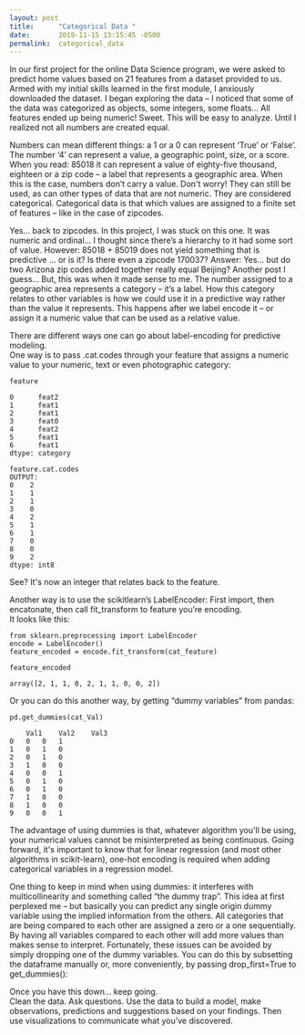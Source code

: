 ```yaml
---
layout: post
title:      "Categorical Data "
date:       2019-11-15 13:15:45 -0500
permalink:  categorical_data
---
```



In our first project for the online Data Science program, we were asked to predict home values based on 21 features from a dataset provided to us.  Armed with my initial skills learned in the first module, I anxiously downloaded the dataset.   I began exploring the data – I noticed that some of the data was categorized as objects, some integers, some floats… All features ended up being numeric! Sweet.  This will be easy to analyze. Until I realized not all numbers are created equal.  

Numbers can mean different things: a 1 or a 0 can represent ‘True’ or ‘False’.  The number ‘4’ can represent a value, a geographic point, size, or a score.  When you read: 85018 it can represent a value of  eighty-five thousand, eighteen or a zip code – a label that represents a geographic area.  When this is the case, numbers don’t carry a value.  Don't worry! They can still be used, as can other types of data that are not numeric.   They are considered categorical. Categorical data is that which values are assigned to a finite set of features – like in the case of zipcodes.

Yes… back to zipcodes.   In this project, I was stuck on this one.  It was numeric and ordinal… I thought since there’s a hierarchy to it had some sort of value.  However: 85018 + 85019 does not yield something that is predictive … or is it? Is there even a zipcode 170037?  Answer: Yes… but do two Arizona zip codes added together really equal Beijing?  Another post I guess… But,  this was when it made sense to me.  The number assigned to a geographic area represents a category – it’s a label.  How this category relates to other variables is how we could use it in a predictive way rather than the value it represents.  This happens after we label encode it – or assign it a numeric value that can be used as a relative value.

There are different ways one can go about label-encoding for predictive modeling.  
One way is to pass .cat.codes through your feature that assigns a numeric value to your numeric, text or even photographic category:

```
feature

0      feat2
1      feat1
2      feat1
3      feat0
4      feat2
5      feat1
6      feat1
dtype: category
```

```
feature.cat.codes
OUTPUT:
0    2
1    1
2    1
3    0
4    2
5    1
6    1
7    0
8    0
9    2
dtype: int8  
```

See?  It's now an integer that relates back to the feature.

Another way is to use the scikitlearn’s  LabelEncoder:
First import, then encatonate, then call fit_transform  to feature you’re encoding.  
It looks like this:

```
from sklearn.preprocessing import LabelEncoder
encode = LabelEncoder()
feature_encoded = encode.fit_transform(cat_feature)
```


```
feature_encoded

array([2, 1, 1, 0, 2, 1, 1, 0, 0, 2])
```


Or you can do this another way, by getting “dummy variables” from pandas:

```
pd.get_dummies(cat_Val)

	Val1	Val2	Val3
0	0	0	1
1	0	1	0
2	0	1	0
3	1	0	0
4	0	0	1
5	0	1	0
6	0	1	0
7	1	0	0
8	1	0	0
9	0	0	1
```

The advantage of using dummies is that, whatever algorithm you'll be using, your numerical values cannot be misinterpreted as being continuous. Going forward, it's important to know that for linear regression (and most other algorithms in scikit-learn), one-hot encoding is required when adding categorical variables in a regression model.

One thing to keep in mind when using dummies: it interferes with multicollinearity and something called “the dummy trap”.  This idea at first perplexed me – but basically you can predict any single origin dummy variable using the implied information from the others.  All categories that are being compared to each other are assigned a zero or a one sequentially.  By having all variables compared to each other will add more values than makes sense to interpret.  Fortunately, these issues can be avoided by simply dropping one of the dummy variables. You can do this by subsetting the dataframe manually or, more conveniently, by passing drop_first=True to get_dummies():

Once you have this down… keep going.  
Clean the data. Ask questions.  Use the data to build a model, make observations, predictions and suggestions based on your findings. Then use visualizations to communicate what you’ve discovered.






